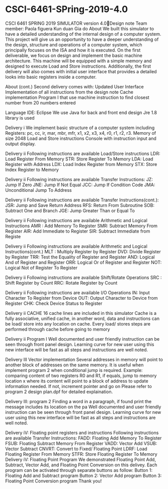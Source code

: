 # CSCI-6461-SPring-2019-4.0
CSCI 6461 SPRING 2019 SIMULATOR version 4.0Design note
Team member:
Paola figuera
Kun duan
Gia do
About
We built this simulator to have a detailed understanding of the internal design of a computer system. This project will give us an opportunity to have a deeper understanding of the design, structure and operations of a computer system, which principally focuses on the ISA and how it is executed. On the first deliverable, we focus on  design and implement the basic machine architecture. This machine will be equipped with a simple memory and designed to execute Load and Store instructions. Additionally, the first delivery will also comes with initial user interface that provides a detailed looks into basic registers inside a computer.

About (cont.)
Second delivery comes with: 
Updated User Interface
Implementation of all instructions from the design note
Cache implementation
Program I that use machine instruction to find closest number from 20 numbers entered

Language
IDE: Eclipse
We use Java for back and front end design
Jre 1.8 library is used

Delivery i
We implement basic structure of a computer system including
Registers: pc, cc, ir, mar, mbr, mfr, x1, x2, x3, x4, r0, r1, r2, r3.
Memory of size 2048
Load and Store instructions
Console with instruction input and output display.

Delivery ii
Following instructions are available
Load/Store instructions 
LDR: Load Register From Memory
STR: Store Register To Memory
LDA: Load Register with Address
LDX: Load Index Register from Memory
STX: Store Index Register to Memory

Delivery ii
Following instructions are available
Transfer Instructions:
JZ: Jump If Zero
JNE: Jump If Not Equal
JCC: Jump If Condition Code
JMA: Unconditional Jump To Address

Delivery ii
Following instructions are available
Transfer Instructions(cont.):
JSR: Jump and Save Return Address
RFS: Return From Subroutine
SOB: Subtract One and Branch
JGE: Jump Greater Than or Equal To

Delivery ii
Following instructions are available
Arithmetic and Logical Instructions
AMR : Add Memory To Register
SMR: Subtract Memory From Register
AIR: Add  Immediate to Register
SIR: Subtract  Immediate  from Registe

Delivery ii
Following instructions are available
Arithmetic and Logical Instructions(cont.)
MLT : Multiply Register by Register
DVD: Divide Register by Register
TRR: Test the Equality of Register and Register
AND: Logical And of Register and Register
ORR: Logical Or of Register and Register
NOT: Logical Not of Register To Register

Delivery ii
Following instructions are available
Shift/Rotate Operations
SRC : Shift Register by Count
RRC: Rotate Register by Count

Delivery ii
Following instructions are available
I/O Operations
IN: Input Character To Register from Device
OUT: Output Character to Device from Register
CHK: Check Device Status to Register

Delivery ii
CACHE
16 cache lines are included in this simulator
Cache is a fully associative, unified cache, in another word, data and instructions can be load/ store into any location on cache.
Every load/ stores steps are performed through cache before going to memory

Delivery ii
Program I
Well documented and user friendly instruction can be seen through front panel design.
Learning curve for new user using this new interface will be fast as all steps and instructions are well noted.

Delivery III
Vector implementation
Several addresses in memory will point to another block of  addresses on the same memory.
It is useful when implement program 2 when conditional jump is required.
Example: comparing content of two registers R0 and R1, if equals, jump to memory location x where its content will point to a block of address to update information needed. If not, increment pointer and go on
Please refer to program 2 design plan.dpf for detailed explaination.

Delivery III: program 2
Finding a word in a paragraph, if found print the message includes its location on the pa
Well documented and user friendly instruction can be seen through front panel design.
Learning curve for new user using this new interface will be fast as all steps and instructions are well noted.

Delivery iV: Floating point registers and instructions
Following instructions are available
Transfer Instructions:
FADD: Floating Add Memory To Register
FSUB: Floating Subtract Memory From Register
VADD: Vector Add
VSUB: Vector Subtract
CNVRT: Convert to Fixed/ Floating Point
LDRF: Load Floating Register From Memory
STFR: Store Floating Register To Memory
Delivery iV: Floating Point Program
We demonstrated Floating Point Add, Subtract, Vector Add, and Floating Point Conversion on this delivey.
Each program can be activated through separate buttons as follow:
Button 1: Floating Add and Subtract program
Button 2: Vector Add program
Button 3: Floating Point Conversion program
Thank you!
